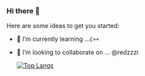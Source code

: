 ### Hi there 👋

Here are some ideas to get you started:

- 🌱 I’m currently learning ...`C++` 
- 👯 I’m looking to collaborate on ... @redzzzi


  [![Top Langs](https://github-readme-stats.vercel.app/api/top-langs/?username=yeochaeeon&layout=compact)](https://github.com/delay-100/github-readme-stats)

